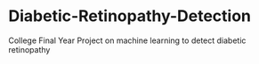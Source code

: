 # Diabetic-Retinopathy-Detection
College Final Year Project on machine learning to detect diabetic retinopathy
